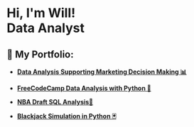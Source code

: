 <h1>Hi, I'm Will! <br/>Data Analyst</a> </h1>

<h2>📁 My Portfolio:</h2>


- <b><a href="https://github.com/WillPepperr/eccomerce-sales-analysis">Data Analysis Supporting Marketing Decision Making 📊</a>

- <b><a href="https://github.com/WillPepperr/Free_Code_Camp_Python_Data_Analysis_Projects">FreeCodeCamp Data Analysis with Python 🐍</a>

- <b><a href="https://github.com/WillPepperr/NBA_SQL"/>NBA Draft SQL Analysis🏀</a>

- <b><a href="https://github.com/WillPepperr/BlackJack_in_Python">Blackjack Simulation in Python 🃏</a>
